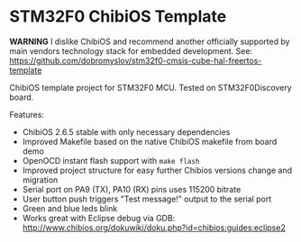 STM32F0 ChibiOS Template
========================

**WARNING**
I dislike ChibiOS and recommend another officially supported by main vendors technology stack for embedded development. See: https://github.com/dobromyslov/stm32f0-cmsis-cube-hal-freertos-template

ChibiOS template project for STM32F0 MCU.
Tested on STM32F0Discovery board.

Features:
* ChibiOS 2.6.5 stable with only necessary dependencies
* Improved Makefile based on the native ChibiOS makefile from board demo
* OpenOCD instant flash support with `make flash`
* Improved project structure for easy further Chibios versions change and migration
* Serial port on PA9 (TX), PA10 (RX) pins uses 115200 bitrate
* User button push triggers "Test message!" output to the serial port
* Green and blue leds blink
* Works great with Eclipse debug via GDB: http://www.chibios.org/dokuwiki/doku.php?id=chibios:guides:eclipse2

